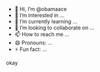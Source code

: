 - 👋 Hi, I’m @obamaace
- 👀 I’m interested in ...
- 🌱 I’m currently learning ...
- 💞️ I’m looking to collaborate on ...
- 📫 How to reach me ...
- 😄 Pronouns: ...
- ⚡ Fun fact: ...

<!---
obamaace/obamaace is a ✨ special ✨ repository because its `README.md` (this file) appears on your GitHub profile.
You can click the Preview link to take a look at your changes.
--->
okay
